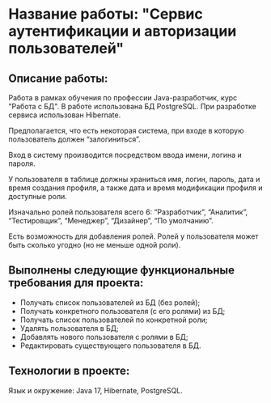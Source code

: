 # **Название работы: "Сервис аутентификации и авторизации пользователей"**

## Описание работы:
Работа в рамках обучения по профессии Java-разработчик, курс "Работа с БД". В работе использована БД PostgreSQL. При разработке сервиса использован Hibernate.

Предполагается, что есть некоторая система, при входе в которую пользователь должен “залогиниться”. 

Вход в систему производится посредством ввода имени, логина и пароля.

У пользователя в таблице должны храниться имя, логин, пароль, дата и время создания профиля, а также дата и время модификации профиля и доступные роли.

Изначально ролей пользователя всего 6: “Разработчик”, “Аналитик”, “Тестировщик”, “Менеджер”, “Дизайнер”, “По умолчанию”. 

Есть возможность для добавления ролей. Ролей у пользователя может быть сколько угодно (но не меньше одной роли).

## Выполнены следующие функциональные требования для проекта:
- Получать список пользователей из БД (без ролей);
- Получать конкретного пользователя (с его ролями) из БД;
- Получать список пользователей по конкретной роли;
- Удалять пользователя в БД;
- Добавлять нового пользователя с ролями в БД;
- Редактировать существующего пользователя в БД.

## Технологии в проекте:

Язык и окружение: Java 17, Hibernate, PostgreSQL.
